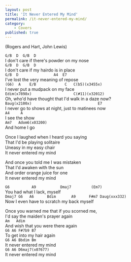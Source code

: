 ```yaml
---
layout: post
title: 'It Never Entered My Mind'
permalink: /it-never-entered-my-mind/
category:
    - Covers
published: true
---
```


(Rogers and Hart, John Lewis)

`G/B  D  G/B  D`  
I don't care if there's powder on my nose  
`G/B  D  G/B  D`  
I don't care if my hairdo is in place  
`G/B  D                A4  E7`  
I've lost the very meaning of repose  
`(G6)  A    E/B             C   C(b5)(x3455x)`  
I never put a mudpack on my face  
`Edim(x7898x)                   C(#11)(x32012)`  
Oh, who'd have thought that I'd walk in a daze now?  
`Baug(x2100x)                              E7`  
I never go to shows at night, just to matinees now  
`A4     A`  
I see the show  
`Am7   Adom6(x03200)`  
And home I go

Once I laughed when I heard you saying  
That I'd be playing solitaire  
Uneasy in my easy chair  
It never entered my mind

And once you told me I was mistaken  
That I'd awaken with the sun  
And order orange juice for one  
It never entered my mind

`G6          A9           Dmaj7         (Em7)`  
You had what I lack, myself  
`Dmaj7 G6   A6      Bdim       A9      F#m7 Daug(xxx332)`  
Now I even have to scratch my back myself

Once you warned me that if you scorned me,  
I'd say the maiden's prayer again  
`Am   Adim`  
And wish that you were there again  
`G6 A6 F#7b9 B7`  
To get into my hair again  
`G6 A6 Bbdim Bm`  
It never entered my mind  
`G6 A6 D6maj7(x07677)`  
It never entered my mind
